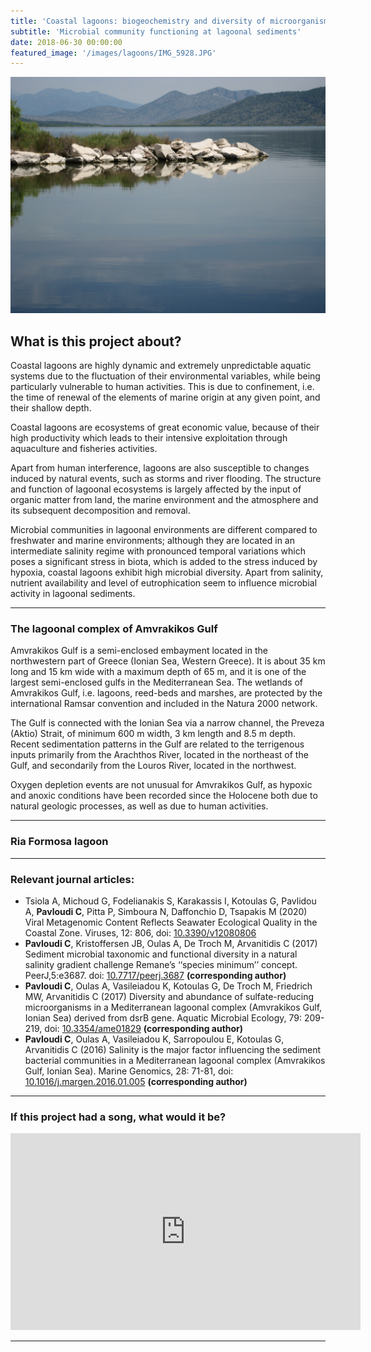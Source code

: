 ```yaml
---
title: 'Coastal lagoons: biogeochemistry and diversity of microorganisms'
subtitle: 'Microbial community functioning at lagoonal sediments'
date: 2018-06-30 00:00:00
featured_image: '/images/lagoons/IMG_5928.JPG'
---
```


![](/images/lagoons/IMG_5928.JPG)

## What is this project about?

Coastal lagoons are highly dynamic and extremely unpredictable aquatic systems due to the fluctuation of their environmental variables, while being particularly vulnerable to human activities. This is due to confinement, i.e. the time of renewal of the elements of marine origin at any given point, and their shallow depth. 

Coastal lagoons are ecosystems of great economic value, because of their high productivity which leads to their intensive exploitation through aquaculture and fisheries activities. 

Apart from human interference, lagoons are also susceptible to changes induced by natural events, such as storms and river flooding. The structure and function of lagoonal ecosystems is largely affected by the input of organic matter from land, the marine environment and the atmosphere and its subsequent decomposition and removal.

Microbial communities in lagoonal environments are different compared to freshwater and marine environments; although they are located in an intermediate salinity regime with pronounced temporal variations which poses a significant stress in biota, which is added to the stress induced by hypoxia, coastal lagoons exhibit high microbial diversity. Apart from salinity, nutrient availability and level of eutrophication seem to influence microbial activity in lagoonal sediments.

---

### The lagoonal complex of Amvrakikos Gulf

Amvrakikos Gulf is a semi-enclosed embayment located in the northwestern part of Greece (Ionian Sea, Western Greece). It is about 35 km long and 15 km wide with a maximum depth of 65 m, and it is one of the largest semi-enclosed gulfs in the Mediterranean Sea. The wetlands of Amvrakikos Gulf, i.e. lagoons, reed-beds and marshes, are protected by the international Ramsar convention and included in the Natura 2000 network. 

The Gulf is connected with the Ionian Sea via a narrow channel, the Preveza (Aktio) Strait, of minimum 600 m width, 3 km length and 8.5 m depth. Recent sedimentation patterns in the Gulf are related to the terrigenous inputs primarily from the Arachthos River, located in the northeast of the Gulf, and secondarily from the Louros River, located in the northwest.

Oxygen depletion events are not unusual for Amvrakikos Gulf, as hypoxic and anoxic conditions have been recorded since the Holocene both due to natural geologic processes, as well as due to human activities. 


---
### Ria Formosa lagoon










---

### Relevant journal articles:
* Tsiola A, Michoud G, Fodelianakis S, Karakassis I, Kotoulas G, Pavlidou A, **Pavloudi C**, Pitta P, Simboura N, Daffonchio D, Tsapakis M (2020) Viral Metagenomic Content Reflects Seawater Ecological Quality in the Coastal Zone. Viruses, 12: 806, doi: [10.3390/v12080806](https://doi.org/10.3390/v12080806)
* **Pavloudi C**, Kristoffersen JB, Oulas A, De Troch M, Arvanitidis C (2017) Sediment microbial taxonomic and functional diversity in a natural salinity gradient challenge Remane’s ‘‘species minimum’’ concept. PeerJ,5:e3687. doi: [10.7717/peerj.3687](https://doi.org/10.7717/peerj.3687) **(corresponding author)**
* **Pavloudi C**, Oulas A, Vasileiadou K, Kotoulas G, De Troch M, Friedrich MW, Arvanitidis C (2017) Diversity and abundance of sulfate-reducing microorganisms in a Mediterranean lagoonal complex (Amvrakikos Gulf, Ionian Sea) derived from dsrB gene. Aquatic Microbial Ecology, 79: 209-219, doi: [10.3354/ame01829](https://doi.org/10.3354/ame01829) **(corresponding author)**
* **Pavloudi C**, Oulas A, Vasileiadou K, Sarropoulou E, Kotoulas G, Arvanitidis C (2016) Salinity is the major factor influencing the sediment bacterial communities in a Mediterranean lagoonal complex (Amvrakikos Gulf, Ionian Sea). Marine Genomics, 28: 71-81, doi: [10.1016/j.margen.2016.01.005](https://doi.org/10.1016/j.margen.2016.01.005) **(corresponding author)**



---

### If this project had a song, what would it be?

<iframe width="560" height="315" src="https://www.youtube.com/embed/LpbrvJzHITU" title="YouTube video player" frameborder="0" allow="accelerometer; autoplay; clipboard-write; encrypted-media; gyroscope; picture-in-picture" allowfullscreen></iframe>

---



